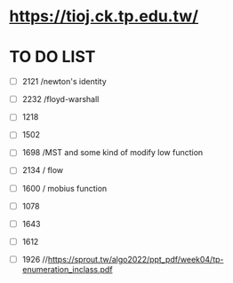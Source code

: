 # https://tioj.ck.tp.edu.tw/

# TO DO LIST
- [ ] 2121 /newton's identity
- [ ] 2232 /floyd-warshall
- [ ] 1218
- [ ] 1502
- [ ] 1698 /MST and some kind of modify low function
- [ ] 2134 / flow
- [ ] 1600 / mobius function
- [ ] 1078
- [ ] 1643
- [ ] 1612
- [ ] 1926  //https://sprout.tw/algo2022/ppt_pdf/week04/tp-enumeration_inclass.pdf

